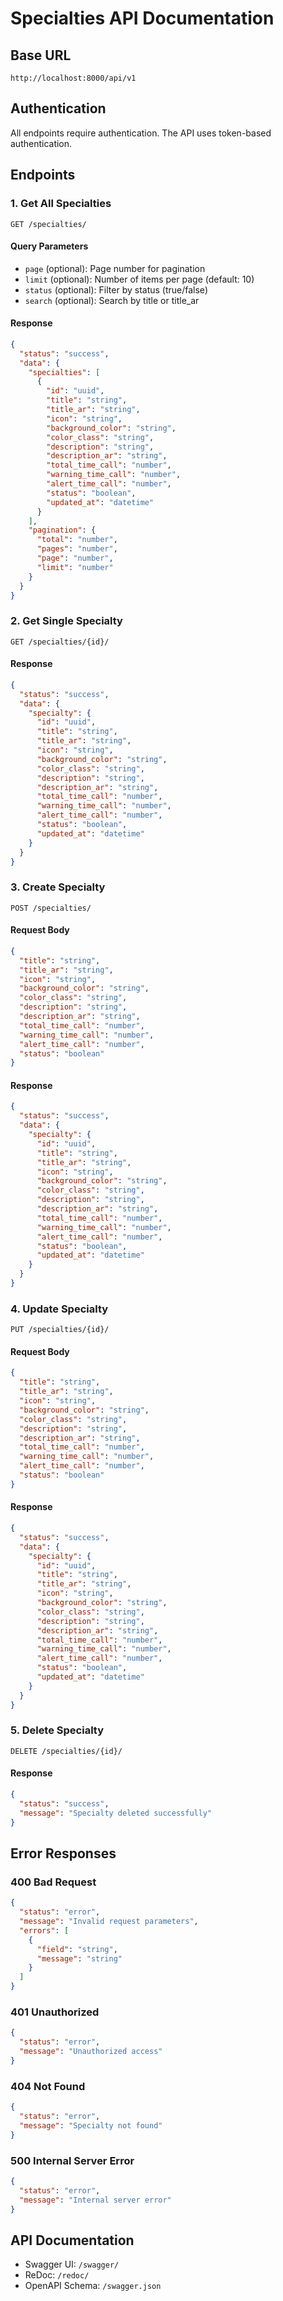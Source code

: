 # Specialties API Documentation

## Base URL
```
http://localhost:8000/api/v1
```

## Authentication
All endpoints require authentication. The API uses token-based authentication.

## Endpoints

### 1. Get All Specialties
```http
GET /specialties/
```

#### Query Parameters
- `page` (optional): Page number for pagination
- `limit` (optional): Number of items per page (default: 10)
- `status` (optional): Filter by status (true/false)
- `search` (optional): Search by title or title_ar

#### Response
```json
{
  "status": "success",
  "data": {
    "specialties": [
      {
        "id": "uuid",
        "title": "string",
        "title_ar": "string",
        "icon": "string",
        "background_color": "string",
        "color_class": "string",
        "description": "string",
        "description_ar": "string",
        "total_time_call": "number",
        "warning_time_call": "number",
        "alert_time_call": "number",
        "status": "boolean",
        "updated_at": "datetime"
      }
    ],
    "pagination": {
      "total": "number",
      "pages": "number",
      "page": "number",
      "limit": "number"
    }
  }
}
```

### 2. Get Single Specialty
```http
GET /specialties/{id}/
```

#### Response
```json
{
  "status": "success",
  "data": {
    "specialty": {
      "id": "uuid",
      "title": "string",
      "title_ar": "string",
      "icon": "string",
      "background_color": "string",
      "color_class": "string",
      "description": "string",
      "description_ar": "string",
      "total_time_call": "number",
      "warning_time_call": "number",
      "alert_time_call": "number",
      "status": "boolean",
      "updated_at": "datetime"
    }
  }
}
```

### 3. Create Specialty
```http
POST /specialties/
```

#### Request Body
```json
{
  "title": "string",
  "title_ar": "string",
  "icon": "string",
  "background_color": "string",
  "color_class": "string",
  "description": "string",
  "description_ar": "string",
  "total_time_call": "number",
  "warning_time_call": "number",
  "alert_time_call": "number",
  "status": "boolean"
}
```

#### Response
```json
{
  "status": "success",
  "data": {
    "specialty": {
      "id": "uuid",
      "title": "string",
      "title_ar": "string",
      "icon": "string",
      "background_color": "string",
      "color_class": "string",
      "description": "string",
      "description_ar": "string",
      "total_time_call": "number",
      "warning_time_call": "number",
      "alert_time_call": "number",
      "status": "boolean",
      "updated_at": "datetime"
    }
  }
}
```

### 4. Update Specialty
```http
PUT /specialties/{id}/
```

#### Request Body
```json
{
  "title": "string",
  "title_ar": "string",
  "icon": "string",
  "background_color": "string",
  "color_class": "string",
  "description": "string",
  "description_ar": "string",
  "total_time_call": "number",
  "warning_time_call": "number",
  "alert_time_call": "number",
  "status": "boolean"
}
```

#### Response
```json
{
  "status": "success",
  "data": {
    "specialty": {
      "id": "uuid",
      "title": "string",
      "title_ar": "string",
      "icon": "string",
      "background_color": "string",
      "color_class": "string",
      "description": "string",
      "description_ar": "string",
      "total_time_call": "number",
      "warning_time_call": "number",
      "alert_time_call": "number",
      "status": "boolean",
      "updated_at": "datetime"
    }
  }
}
```

### 5. Delete Specialty
```http
DELETE /specialties/{id}/
```

#### Response
```json
{
  "status": "success",
  "message": "Specialty deleted successfully"
}
```

## Error Responses

### 400 Bad Request
```json
{
  "status": "error",
  "message": "Invalid request parameters",
  "errors": [
    {
      "field": "string",
      "message": "string"
    }
  ]
}
```

### 401 Unauthorized
```json
{
  "status": "error",
  "message": "Unauthorized access"
}
```

### 404 Not Found
```json
{
  "status": "error",
  "message": "Specialty not found"
}
```

### 500 Internal Server Error
```json
{
  "status": "error",
  "message": "Internal server error"
}
```

## API Documentation
- Swagger UI: `/swagger/`
- ReDoc: `/redoc/`
- OpenAPI Schema: `/swagger.json` 
